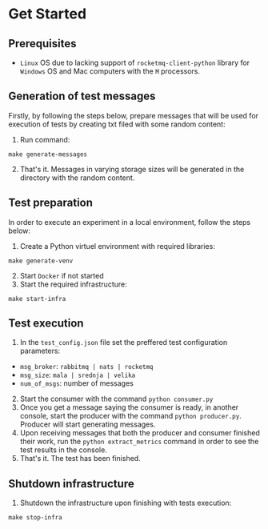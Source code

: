 # Get Started

## Prerequisites
- `Linux` OS due to lacking support of `rocketmq-client-python` library for `Windows` OS and Mac computers with the `M` processors.

## Generation of test messages
Firstly, by following the steps below, prepare messages that will be used for execution of tests by creating txt filed with some random content:
1. Run command:
```
make generate-messages
```
2. That's it. Messages in varying storage sizes will be generated in the directory with the random content.

## Test preparation
In order to execute an experiment in a local environment, follow the steps below:
1. Create a Python virtuel environment with required libraries:
```
make generate-venv
```
2. Start `Docker` if not started
3. Start the required infrastructure:
```
make start-infra
```

## Test execution
1. In the `test_config.json` file set the preffered test configuration parameters:
- `msg_broker`: `rabbitmq | nats | rocketmq`
- `msg_size`: `mala | srednja | velika`
- `num_of_msgs`: number of messages
2. Start the consumer with the command `python consumer.py`
3. Once you get a message saying the consumer is ready, in another console, start the producer with the command `python producer.py`. Producer will start generating messages.
4. Upon receiving messages that both the producer and consumer finished their work, run the `python extract_metrics` command in order to see the test results in the console.
5. That's it. The test has been finished.

## Shutdown infrastructure
1. Shutdown the infrastructure upon finishing with tests execution:
```
make stop-infra
```